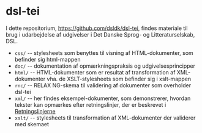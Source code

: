 # dsl-tei

I dette repositorium, <https://github.com/dsldk/dsl-tei>, findes materiale til 
brug i udarbejdelse af udgivelser i Det Danske Sprog- og Litteraturselskab, DSL.

* `css/` -- stylesheets som benyttes til visning af HTML-dokumenter, som
  befinder sig html-mappen
* `doc/` -- dokumentation af opmærkningspraksis og udgivelsesprincipper
* `html/` -- HTML-dokumenter som er resultat af transformation af
  XML-dokumenter vha. de XSLT-stylesheets som befinder sig i xslt-mappen
* `rnc/` -- RELAX NG-skema til validering af dokumenter som overholder
  dsl-tei
* `xml/` -- her findes eksempel-dokumenter, som demonstrerer, hvordan
tekster kan opmærkes efter retningslinjer, der er beskrevet i
[Retningslinjerne](https://github.com/dsldk/dsl-tei/blob/master/doc/dsl-tei.md)
* `xslt/` -- stylesheets til transformation af XML-dokumenter der
  validerer med skemaet
